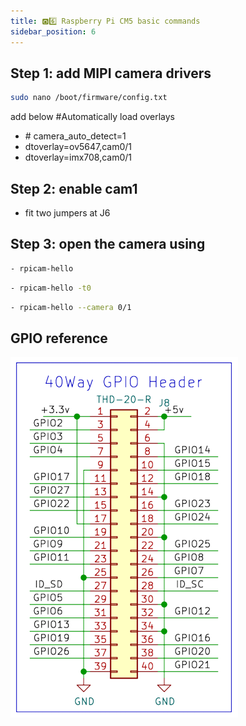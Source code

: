```yaml
---
title: 🅾️6️⃣ Raspberry Pi CM5 basic commands
sidebar_position: 6
---
```


## Step 1: add MIPI camera drivers
```bash
sudo nano /boot/firmware/config.txt
```

add below #Automatically load overlays
- \# camera_auto_detect=1
- dtoverlay=ov5647,cam0/1
- dtoverlay=imx708,cam0/1

## Step 2: enable cam1
- fit two jumpers at J6

## Step 3: open the camera using
```bash title="run 5s"
- rpicam-hello 
```

```bash title="always run"
- rpicam-hello -t0 
```

```bash title="select which camera to run, can run both together in different terminals"
- rpicam-hello --camera 0/1 
```

## GPIO reference
![alt text](image-3.png)